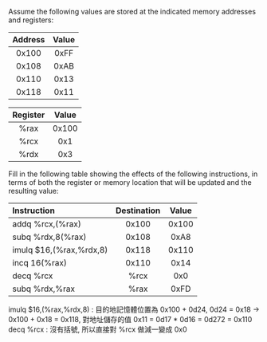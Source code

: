 Assume the following values are stored at the indicated memory addresses and registers:  
  
| Address | Value |
| :----: | :----: |
| 0x100  | 0xFF |
| 0x108  | 0xAB |
| 0x110  | 0x13 |
| 0x118  | 0x11 |

| Register | Value |
| :----: | :----: |
| %rax  | 0x100 |
| %rcx  | 0x1 |
| %rdx  | 0x3 |
  
Fill in the following table showing the effects of the following instructions,
in terms of both the register or memory location that will be updated and the
resulting value:  
  
| Instruction | Destination | Value |
| :---- | :----: | :----: |
| addq %rcx,(%rax)  | 0x100 | 0x100 |
| subq %rdx,8(%rax)  | 0x108 | 0xA8 |
| imulq $16,(%rax,%rdx,8)  | 0x118 | 0x110 | 
| incq 16(%rax)  | 0x110 | 0x14 |
| decq %rcx  | %rcx | 0x0 |
| subq %rdx,%rax  | %rax | 0xFD |

imulq $16,(%rax,%rdx,8) : 目的地記憶體位置為 0x100 + 0d24, 0d24 = 0x18 -> 0x100 + 0x18 = 0x118, 對地址儲存的值 0x11 = 0d17 * 0d16 = 0d272 = 0x110  
decq %rcx : 沒有括號, 所以直接對 %rcx 做減一變成 0x0  
